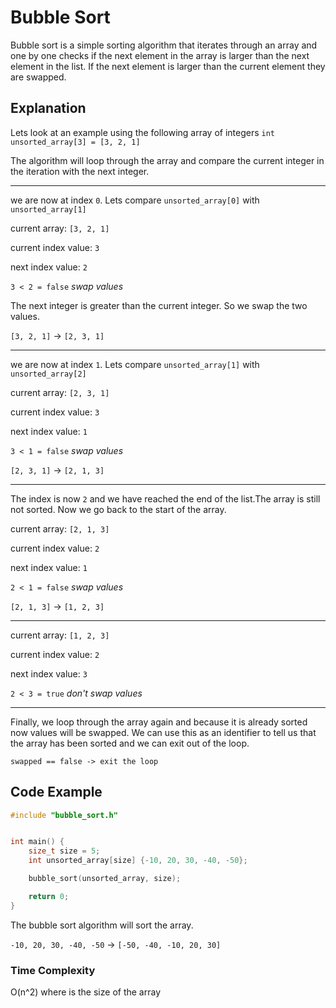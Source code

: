 # Bubble Sort
Bubble sort is a simple sorting algorithm that iterates through an array and one by one checks if the next element in the array is larger than the next element in the list. If the next element is larger than the current element they are swapped.


## Explanation

Lets look at an example using the following array of integers 
`int unsorted_array[3] = [3, 2, 1]`

The algorithm will loop through the array and compare the current integer in the iteration with the next integer.

---
we are now at index `0`. Lets compare `unsorted_array[0]` with `unsorted_array[1]`

current array: `[3, 2, 1]`

current index value: `3`

next index value: `2`

`3 < 2 = false` *swap values*

The next integer is greater than the current integer. So we swap the two values.

`[3, 2, 1]` -> `[2, 3, 1]`

---

we are now at index `1`. Lets compare `unsorted_array[1]` with `unsorted_array[2]`

current array: `[2, 3, 1]`

current index value: `3`

next index value: `1`

`3 < 1 = false` *swap values*

`[2, 3, 1]` -> `[2, 1, 3]`

---

The index is now `2` and we have reached the end of the list.The array is still not sorted. Now we go back to the start of the array.

current array: `[2, 1, 3]`

current index value: `2`

next index value: `1`

`2 < 1 = false` *swap values*

`[2, 1, 3]` -> `[1, 2, 3]`

---

current array: `[1, 2, 3]`

current index value: `2`

next index value: `3`

`2 < 3 = true` *don't swap values*

---

Finally, we loop through the array again and because it is already sorted now values will be swapped. We can use this as an identifier to tell us that the array has been sorted and we can exit out of the loop.

`swapped == false -> exit the loop`

## Code Example

```c++
#include "bubble_sort.h"


int main() {
    size_t size = 5;
    int unsorted_array[size] {-10, 20, 30, -40, -50};

    bubble_sort(unsorted_array, size);

    return 0;
}
```

The bubble sort algorithm will sort the array.

`-10, 20, 30, -40, -50` -> `[-50, -40, -10, 20, 30]`

### Time Complexity
O(n^2) where is the size of the array

